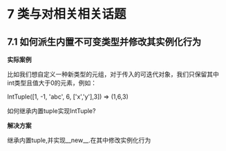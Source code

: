 
# 7 类与对相关相关话题

## 7.1 如何派生内置不可变类型并修改其实例化行为

**实际案例**

比如我们想自定义一种新类型的元组，对于传入的可迭代对象，我们只保留其中int类型且值大于0的元素，例如：

IntTuple([1, -1, 'abc', 6, ['x','y'],3]) => (1,6,3)

如何继承内置tuple实现IntTuple?


**解决方案**

继承内置tuple,并实现\_\_new\_\_.在其中修改实例化行为

